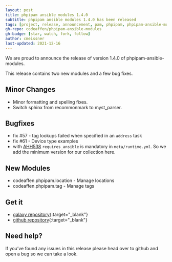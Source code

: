 ```yaml
---
layout: post
title: phpipam ansible modules 1.4.0
subtitle: phpipam ansible modules 1.4.0 has been released
tags: [project, release, announcement, pam, phpipam, phpipam-ansible-modules]
gh-repo: codeaffen/phpipam-ansible-modules
gh-badge: [star, watch, fork, follow]
author: cmeissner
last-updated: 2021-12-16
---
```


We are proud to announce the release of version 1.4.0 of phpipam-ansible-modules.

This release contains two new modules and a few bug fixes.

## Minor Changes

- Minor formatting and spelling fixes.
- Switch sphinx from recommonmark to myst_parser.

## Bugfixes

- fix \#57 - tag lookups failed when specified in an `address` task
- fix \#61 - Device type examples
- with [AHH538](https://issues.redhat.com/browse/AAH-538) `requires_ansible` is mandatory in `meta/runtime.yml`. So we add the minimum version for our collection here.

## New Modules

- codeaffen.phpipam.location - Manage locations
- codeaffen.phpipam.tag - Manage tags

## Get it

- [galaxy repository](https://galaxy.ansible.com/codeaffen/phpipam){:target="_blank"}
- [github repository](https://github.com/codeaffen/phpipam-ansible-modules){:target="_blank"}

## Need help?

If you’ve found any issues in this release please head over to github and open a bug so we can take a look.
